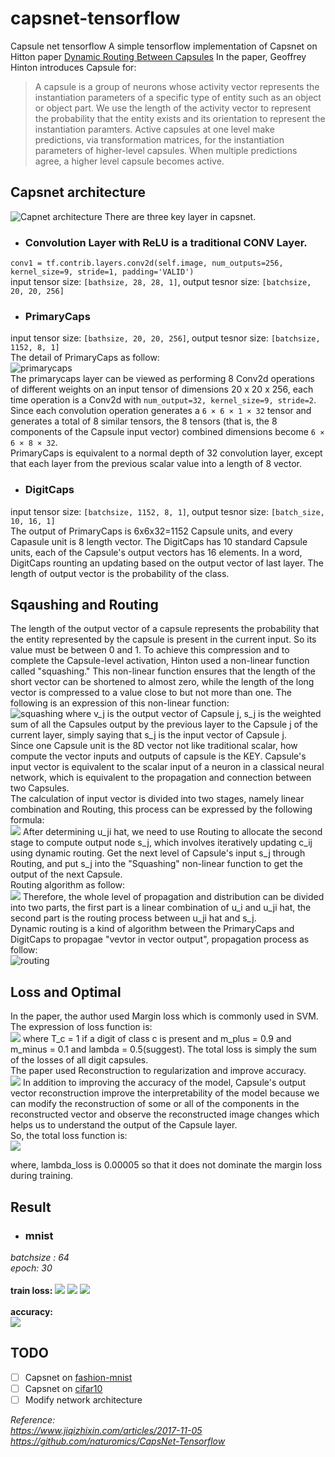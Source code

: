 # capsnet-tensorflow
Capsule net tensorflow
A simple tensorflow implementation of Capsnet on Hitton paper [Dynamic Routing Between Capsules](https://arxiv.org/abs/1710.09829)
In the paper, Geoffrey Hinton introduces Capsule for:
>A capsule is a group of neurons whose activity vector represents the instantiation parameters of a specific type of entity such as an object or object part.
We use the length of the activity vector to represent the probability that the entity exists and its
orientation to represent the instantiation paramters. Active capsules at one level
make predictions, via transformation matrices, for the instantiation parameters of
higher-level capsules. When multiple predictions agree, a higher level capsule becomes active.

## Capsnet architecture
![Capnet architecture](https://raw.githubusercontent.com/deepblacksky/capsnet-tensorflow/master/images/arch.png)
There are three key layer in capsnet.
- ### Convolution Layer with ReLU is a traditional CONV Layer. <br>
`conv1 = tf.contrib.layers.conv2d(self.image, num_outputs=256, kernel_size=9, stride=1, padding='VALID')`<br>
input tensor size: `[bathsize, 28, 28, 1]`, output tesnor size: `[batchsize, 20, 20, 256]`
- ### PrimaryCaps<br>
input tensor size: `[bathsize, 20, 20, 256]`, output tesnor size: `[batchsize, 1152, 8, 1]`<br>
The detail of PrimaryCaps as follow:<br>
![primarycaps](https://raw.githubusercontent.com/deepblacksky/capsnet-tensorflow/master/images/primaryCaps.jpg)<br>
The primarycaps layer can be viewed as performing 8 Conv2d operations of different weights on an input
tensor of dimensions 20 x 20 x 256,
each time operation is a Conv2d with `num_output=32, kernel_size=9, stride=2`.<br>
Since each convolution operation generates a `6 × 6 × 1 × 32` tensor and generates a total of 8 similar tensors,
the 8 tensors (that is, the 8 components of the Capsule input vector) combined dimensions become `6 × 6 × 8 × 32`.<br>
PrimaryCaps is equivalent to a normal depth of 32 convolution layer,
except that each layer from the previous scalar value into a length of 8 vector.
- ### DigitCaps<br>
input tensor size: `[batchsize, 1152, 8, 1]`, output tesnor size: `[batch_size, 10, 16, 1]`<br>
The output of PrimaryCaps is 6x6x32=1152 Capsule units, and every Capasule unit is 8 length vector.
The DigitCaps has 10 standard Capsule units, each of the Capsule's output vectors has 16 elements.
In a word, DigitCaps rounting an updating based on the output vector of last layer.
The length of output vector is the probability of the class.

## Sqaushing and Routing
The length of the output vector of a capsule represents the probability that the entity represented by the capsule is present in the current input.
So its value must be between 0 and 1.
To achieve this compression and to complete the Capsule-level activation, Hinton used a non-linear function called "squashing."
This non-linear function ensures that the length of the short vector can be shortened to almost zero, while the length of the long vector is compressed to a value close to but not more than one.
The following is an expression of this non-linear function:<br>
![squashing](https://raw.githubusercontent.com/deepblacksky/capsnet-tensorflow/master/images/squashing.png)
where v_j is the output vector of Capsule j, s_j is the weighted sum of all the Capsules output by the previous layer to the Capsule j of the current layer, simply saying that s_j is the input vector of Capsule j.<br>
Since one Capsule unit is the 8D vector not like traditional scalar, how compute the vector inputs and outputs of capsule is the KEY.
Capsule's input vector is equivalent to the scalar input of a neuron in a classical neural network, which is equivalent to the propagation and connection between two Capsules.<br>
The calculation of input vector is divided into two stages, namely linear combination and Routing, this process can be expressed by the following formula:<br>
![](https://raw.githubusercontent.com/deepblacksky/capsnet-tensorflow/master/images/digit.png)
After determining u_ji hat, we need to use Routing to allocate the second stage to compute output node s_j, which involves iteratively updating c_ij using dynamic routing. Get the next level of Capsule's input s_j through Routing, and put s_j into the "Squashing" non-linear function to get the output of the next Capsule.<br>
Routing algorithm as follow:<br>
![](https://raw.githubusercontent.com/deepblacksky/capsnet-tensorflow/blob/master/images/Routing_alg.png)</center>
Therefore, the whole level of propagation and distribution can be divided into two parts, the first part is a linear combination of u_i and u_ji hat, the second part is the routing process between u_ji hat and s_j.<br>
Dynamic routing is a kind of algorithm between the PrimaryCaps and DigitCaps to propagae "vevtor in vector output", propagation process as follow:<br>
![routing](https://raw.githubusercontent.com/deepblacksky/capsnet-tensorflow/master/images/routing.jpg)

## Loss and Optimal
In the paper, the author used Margin loss which is commonly used in SVM. The expression of loss function is:<br>
![](https://raw.githubusercontent.com/deepblacksky/capsnet-tensorflow/master/images/loss.png)
where T_c = 1 if a digit of class c is present and m_plus = 0.9 and m_minus = 0.1 and lambda = 0.5(suggest). The total loss is simply the sum of the losses of all digit capsules.<br>
The paper used Reconstruction to regularization and improve accuracy.<br>
![](https://raw.githubusercontent.com/deepblacksky/capsnet-tensorflow/master/images/recong.png)
In addition to improving the accuracy of the model, Capsule's output vector reconstruction improve the interpretability of the model because we can modify the reconstruction of some or all of the components in the reconstructed vector and observe the reconstructed image changes which helps us to understand the output of the Capsule layer.<br>
So, the total loss function is:<br>
![](https://raw.githubusercontent.com/deepblacksky/capsnet-tensorflow/master/images/total_loss.png)

where, lambda_loss is 0.00005 so that it does not dominate the
margin loss during training.

## Result
- ### mnist
*batchsize : 64<br>
epoch: 30*<br><br>
**train loss:**
![](https://raw.githubusercontent.com/deepblacksky/capsnet-tensorflow/master/images/result_loss_1.png)
![](https://raw.githubusercontent.com/deepblacksky/capsnet-tensorflow/master/images/result_loss_2.png)
![](https://raw.githubusercontent.com/deepblacksky/capsnet-tensorflow/master/images/result_loss_3.png)
<br><br>
**accuracy:**<br>
![](https://raw.githubusercontent.com/deepblacksky/capsnet-tensorflow/master/images/accuracy.png)

## TODO
- [ ] Capsnet on [fashion-mnist](https://github.com/zalandoresearch/fashion-mnist)
- [ ] Capsnet on [cifar10](http://www.cs.toronto.edu/~kriz/cifar.html)
- [ ] Modify network architecture

*Reference:<br>
https://www.jiqizhixin.com/articles/2017-11-05<br>
https://github.com/naturomics/CapsNet-Tensorflow*
